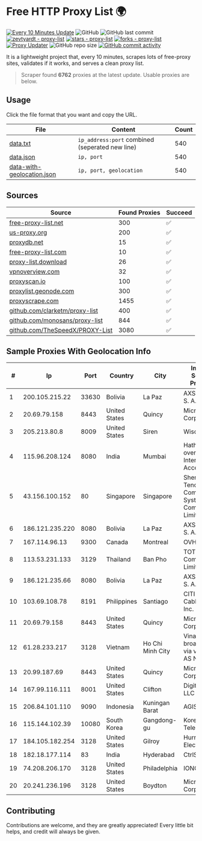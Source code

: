 
# Free HTTP Proxy List 🌍

[![Every 10 Minutes Update](https://github.com/mertguvencli/http-proxy-list/actions/workflows/main.yml/badge.svg?branch=main)](https://github.com/mertguvencli/http-proxy-list/actions/workflows/main.yml)
![GitHub](https://img.shields.io/github/license/mertguvencli/http-proxy-list)
![GitHub last commit](https://img.shields.io/github/last-commit/mertguvencli/http-proxy-list)
[![zevtyardt - proxy-list](https://img.shields.io/static/v1?label=zevtyardt&message=proxy-list&color=blue&logo=github)](https://github.com/zevtyardt/proxy-list "Go to GitHub repo")
[![stars - proxy-list](https://img.shields.io/github/stars/zevtyardt/proxy-list?style=social)](https://github.com/zevtyardt/proxy-list)
[![forks - proxy-list](https://img.shields.io/github/forks/zevtyardt/proxy-list?style=social)](https://github.com/zevtyardt/proxy-list)
[![Proxy Updater](https://github.com/zevtyardt/proxy-list/workflows/Proxy%20Updater/badge.svg)](https://github.com/zevtyardt/proxy-list/actions?query=workflow:"Proxy+Updater")
![GitHub repo size](https://img.shields.io/github/repo-size/zevtyardt/proxy-list)
[![GitHub commit activity](https://img.shields.io/github/commit-activity/m/zevtyardt/proxy-list?logo=commits)](https://github.com/zevtyardt/proxy-list/commits/main)

It is a lightweight project that, every 10 minutes, scrapes lots of free-proxy sites, validates if it works, and serves a clean proxy list.

> Scraper found **6762** proxies at the latest update. Usable proxies are below.

## Usage

Click the file format that you want and copy the URL.

|File|Content|Count|
|----|-------|-----|
|[data.txt](https://raw.githubusercontent.com/mertguvencli/http-proxy-list/main/proxy-list/data.txt)|`ip_address:port` combined (seperated new line)|540|
|[data.json](https://raw.githubusercontent.com/mertguvencli/http-proxy-list/main/proxy-list/data.json)|`ip, port`|540|
|[data-with-geolocation.json](https://raw.githubusercontent.com/mertguvencli/http-proxy-list/main/proxy-list/data-with-geolocation.json)|`ip, port, geolocation`|540|

## Sources

|Source|Found Proxies|Succeed|
|------|-------------|-------|
|[free-proxy-list.net](https://free-proxy-list.net)|300|✅|
|[us-proxy.org](https://www.us-proxy.org)|200|✅|
|[proxydb.net](http://proxydb.net)|15|✅|
|[free-proxy-list.com](https://free-proxy-list.com/?page=&port=&type%5B%5D=http&type%5B%5D=https&up_time=0&search=Search)|10|✅|
|[proxy-list.download](https://www.proxy-list.download/HTTP)|26|✅|
|[vpnoverview.com](https://vpnoverview.com/privacy/anonymous-browsing/free-proxy-servers)|32|✅|
|[proxyscan.io](https://www.proxyscan.io)|100|✅|
|[proxylist.geonode.com](https://proxylist.geonode.com/api/proxy-list?limit=300&page=1&sort_by=lastChecked&sort_type=desc&protocols=http,https)|300|✅|
|[proxyscrape.com](https://api.proxyscrape.com/v2/?request=displayproxies&protocol=http&timeout=10000&country=all&ssl=all&anonymity=all)|1455|✅|
|[github.com/clarketm/proxy-list](https://raw.githubusercontent.com/clarketm/proxy-list/master/proxy-list-raw.txt)|400|✅|
|[github.com/monosans/proxy-list](https://raw.githubusercontent.com/monosans/proxy-list/main/proxies/http.txt)|844|✅|
|[github.com/TheSpeedX/PROXY-List](https://raw.githubusercontent.com/TheSpeedX/PROXY-List/master/http.txt)|3080|✅|


## Sample Proxies With Geolocation Info

|#|Ip|Port|Country|City|Internet Service Provider|
|-|--|----|-------|----|-------------------------|
|1|200.105.215.22|33630|Bolivia|La Paz|AXS Bolivia S. A.|
|2|20.69.79.158|8443|United States|Quincy|Microsoft Corporation|
|3|205.213.80.8|8009|United States|Siren|WiscNet|
|4|115.96.208.124|8080|India|Mumbai|Hathway IP over Cable Internet Access|
|5|43.156.100.152|80|Singapore|Singapore|Shenzhen Tencent Computer Systems Company Limited|
|6|186.121.235.220|8080|Bolivia|La Paz|AXS Bolivia S. A.|
|7|167.114.96.13|9300|Canada|Montreal|OVH SAS|
|8|113.53.231.133|3129|Thailand|Ban Pho|TOT Public Company Limited|
|9|186.121.235.66|8080|Bolivia|La Paz|AXS Bolivia S. A.|
|10|103.69.108.78|8191|Philippines|Santiago|CITI Cableworld Inc.|
|11|20.69.79.158|8443|United States|Quincy|Microsoft Corporation|
|12|61.28.233.217|3128|Vietnam|Ho Chi Minh City|Vinadata broadcast via vinagame AS Number|
|13|20.99.187.69|8443|United States|Quincy|Microsoft Corporation|
|14|167.99.116.111|8001|United States|Clifton|DigitalOcean, LLC|
|15|206.84.101.110|9090|Indonesia|Kuningan Barat|AGIS|
|16|115.144.102.39|10080|South Korea|Gangdong-gu|Korea Telecom|
|17|184.105.182.254|3128|United States|Gilroy|Hurricane Electric LLC|
|18|182.18.177.114|83|India|Hyderabad|CtrlS|
|19|74.208.206.170|3128|United States|Philadelphia|IONOS SE|
|20|20.241.236.196|3128|United States|Boydton|Microsoft Corporation|



## Contributing

Contributions are welcome, and they are greatly appreciated! Every
little bit helps, and credit will always be given.

